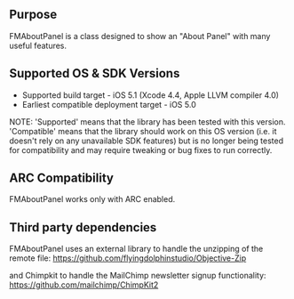 Purpose
--------------

FMAboutPanel is a class designed to show an "About Panel" with many useful features.

Supported OS & SDK Versions
-----------------------------

* Supported build target - iOS 5.1 (Xcode 4.4, Apple LLVM compiler 4.0)
* Earliest compatible deployment target - iOS 5.0

NOTE: 'Supported' means that the library has been tested with this version. 'Compatible' means that the library should work on this OS version (i.e. it doesn't rely on any unavailable SDK features) but is no longer being tested for compatibility and may require tweaking or bug fixes to run correctly.

ARC Compatibility
------------------

FMAboutPanel works only with ARC enabled.

Third party dependencies
------------------------

FMAboutPanel uses an external library to handle the unzipping of the remote file:
https://github.com/flyingdolphinstudio/Objective-Zip

and Chimpkit to handle the MailChimp newsletter signup functionality:
https://github.com/mailchimp/ChimpKit2

